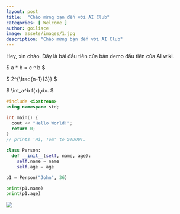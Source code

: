 ```yaml
---
layout: post
title:  "Chào mừng bạn đến với AI Club"
categories: [ Welcome ]
author: goiliace
image: assets/images/1.jpg
description: "Chào mừng bạn đến với AI Club"
---
```

Hey, xin chào. Đây là bài đầu tiên của bản demo đầu tiên của AI wiki.

$ a \* b = c ^ b $

$ 2^{\frac{n-1}{3}} $

$ \int_a^b f(x)\,dx. $

```cpp
#include <iostream>
using namespace std;

int main() {
  cout << "Hello World!";
  return 0;
}
// prints 'Hi, Tom' to STDOUT.
```

```python
class Person:
  def __init__(self, name, age):
    self.name = name
    self.age = age

p1 = Person("John", 36)

print(p1.name)
print(p1.age)
```
<img src = '{{ site.url }}/assets/images/banners/banner.png'>
